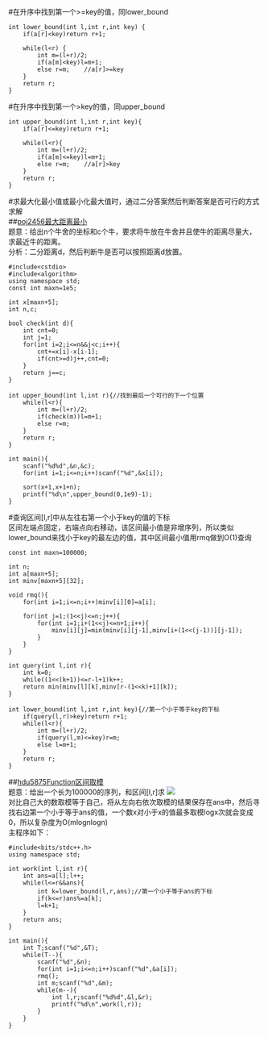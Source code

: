 #在升序中找到第一个>=key的值，同lower_bound  
```
int lower_bound(int l,int r,int key) {
    if(a[r]<key)return r+1;

    while(l<r) {
        int m=(l+r)/2;
        if(a[m]<key)l=m+1;
        else r=m;    //a[r]>=key
    }
    return r;
}
```
#在升序中找到第一个>key的值，同upper_bound
```
int upper_bound(int l,int r,int key){
    if(a[r]<=key)return r+1;

    while(l<r){
        int m=(l+r)/2;
        if(a[m]<=key)l=m+1;
        else r=m;    //a[r]>key
    }
    return r;
}
```
#求最大化最小值或最小化最大值时，通过二分答案然后判断答案是否可行的方式求解  
##[poj2456最大距离最小](http://poj.org/problem?id=2456)  
题意：给出n个牛舍的坐标和c个牛，要求将牛放在牛舍并且使牛的距离尽量大，求最近牛的距离。  
分析：二分距离d，然后判断牛是否可以按照距离d放置。  
```
#include<cstdio>
#include<algorithm>
using namespace std;
const int maxn=1e5;

int x[maxn+5];
int n,c;

bool check(int d){
    int cnt=0;
    int j=1;
    for(int i=2;i<=n&&j<c;i++){
        cnt+=x[i]-x[i-1];
        if(cnt>=d)j++,cnt=0;
    }
    return j==c;
}

int upper_bound(int l,int r){//找到最后一个可行的下一个位置
    while(l<r){
        int m=(l+r)/2;
        if(check(m))l=m+1;
        else r=m;
    }
    return r;
}

int main(){
    scanf("%d%d",&n,&c);
    for(int i=1;i<=n;i++)scanf("%d",&x[i]);

    sort(x+1,x+1+n);
    printf("%d\n",upper_bound(0,1e9)-1);
}
```
#查询区间[l,r]中从左往右第一个小于key的值的下标  
区间左端点固定，右端点向右移动，该区间最小值是非增序列，所以类似lower_bound来找小于key的最左边的值，其中区间最小值用rmq做到O(1)查询  
```
const int maxn=100000;

int n;
int a[maxn+5];
int minv[maxn+5][32];

void rmq(){
    for(int i=1;i<=n;i++)minv[i][0]=a[i];

    for(int j=1;(1<<j)<=n;j++){
        for(int i=1;i+(1<<j)<=n+1;i++){
            minv[i][j]=min(minv[i][j-1],minv[i+(1<<(j-1))][j-1]);
        }
    }
}

int query(int l,int r){
    int k=0;
    while((1<<(k+1))<=r-l+1)k++;
    return min(minv[l][k],minv[r-(1<<k)+1][k]);
}

int lower_bound(int l,int r,int key){//第一个小于等于key的下标
    if(query(l,r)>key)return r+1;
    while(l<r){
        int m=(l+r)/2;
        if(query(l,m)<=key)r=m;
        else l=m+1;
    }
    return r;
}
```

##[hdu5875Function区间取模](http://acm.hdu.edu.cn/showproblem.php?pid=5875)  
题意：给出一个长为100000的序列，和区间[l,r]求
<img src="http://latex.codecogs.com/svg.latex?a_l\%a_{l+1}\%...\%a_{r-1}\%a_r">  
对比自己大的数取模等于自己，将从左向右依次取模的结果保存在ans中，然后寻找右边第一个小于等于ans的值，一个数x对小于x的值最多取模logx次就会变成0，所以复杂度为O(mlognlogn)  
主程序如下：  
```
#include<bits/stdc++.h>
using namespace std;

int work(int l,int r){
    int ans=a[l];l++;
    while(l<=r&&ans){
        int k=lower_bound(l,r,ans);//第一个小于等于ans的下标
        if(k<=r)ans%=a[k];
        l=k+1;
    }
    return ans;
}

int main(){
    int T;scanf("%d",&T);
    while(T--){
        scanf("%d",&n);
        for(int i=1;i<=n;i++)scanf("%d",&a[i]);
        rmq();
        int m;scanf("%d",&m);
        while(m--){
            int l,r;scanf("%d%d",&l,&r);
            printf("%d\n",work(l,r));
        }
    }
}
```
